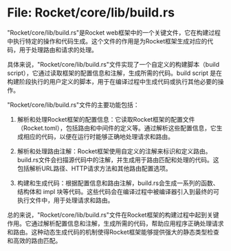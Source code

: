 # File: Rocket/core/lib/build.rs

"Rocket/core/lib/build.rs"是Rocket web框架中的一个关键文件，它在构建过程中执行特定的操作和代码生成。这个文件的作用是为Rocket框架生成对应的代码，用于处理路由和请求的处理。

具体来说，"Rocket/core/lib/build.rs"文件实现了一个自定义的构建脚本（build script），它通过读取框架的配置信息和注解，生成所需的代码。build script 是在构建阶段执行的用户定义的脚本，用于在编译过程中生成代码或执行其他必要的操作。

"Rocket/core/lib/build.rs"文件的主要功能包括：

1. 解析和处理Rocket框架的配置信息：它读取Rocket框架的配置文件（Rocket.toml），包括路由和中间件的定义等。通过解析这些配置信息，它生成相应的代码，以便在运行时能够正确地处理请求和路由。

2. 解析和处理路由注解：Rocket框架使用自定义的注解来标识和定义路由。build.rs文件会扫描源代码中的注解，并生成用于路由匹配和处理的代码。这包括解析URL路径、HTTP请求方法和其他路由配置选项。

3. 构建和生成代码：根据配置信息和路由注解，build.rs会生成一系列的函数、结构体和 impl 块等代码。这些代码会在编译过程中被编译器引入到最终的可执行文件中，用于处理请求和路由。

总的来说，"Rocket/core/lib/build.rs"文件在Rocket框架的构建过程中起到关键作用。它通过解析配置信息和注解，生成所需的代码，帮助应用程序正确处理请求和路由。这种动态生成代码的机制使得Rocket框架能够提供强大的静态类型检查和高效的路由匹配。

